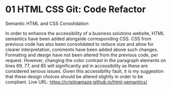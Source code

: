 # 01 HTML CSS Git: Code Refactor
Semantic HTML and CSS Consolidation 

In order to enhance the accessibility of a business solutions website, HTML semantics have been added alongside corresponding CSS. 
CSS from previous code has also been consolidated to reduce size and allow for clearer interpretation, comments have been added above such changes. 
Formating and design have not been altered from the previous code, per request. 
However, changing the color contrast in the paragraph elements on lines 69, 77, and 85 will significantly aid in accessibility as these are considered serious issues. 
Given this accessibility fault, it is my suggestion that these design choices should be altered slightly in order to be compliant. 
Live URL: https://cristinamaze.github.io/html-semantics/
